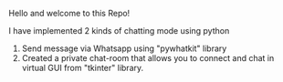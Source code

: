 Hello and welcome to this Repo!

I have implemented 2 kinds of chatting mode using python
1. Send message via Whatsapp using "pywhatkit" library
2. Created a private chat-room that allows you to connect and chat in virtual GUI from "tkinter" library.